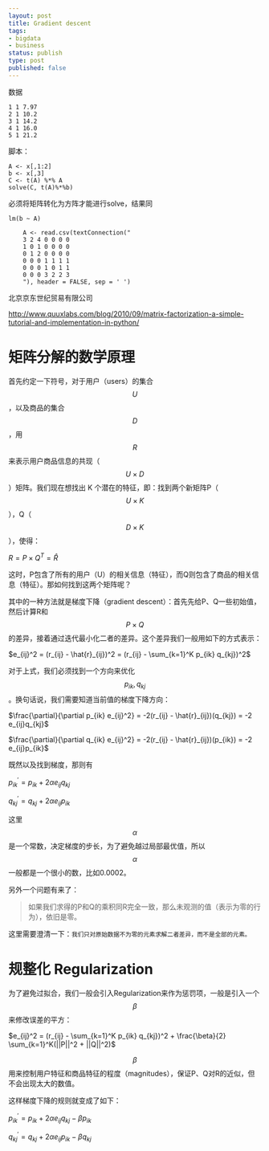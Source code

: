 ```yaml
--- 
layout: post
title: Gradient descent
tags: 
- bigdata
- business
status: publish
type: post
published: false
---
```


数据

    1 1 7.97
    2 1 10.2
    3 1 14.2
    4 1 16.0
    5 1 21.2

脚本：

    A <- x[,1:2]
    b <- x[,3]
    C <- t(A) %*% A
    solve(C, t(A)%*%b)

必须将矩阵转化为方阵才能进行solve，结果同
    
    lm(b ~ A)

		A <- read.csv(textConnection("
		3 2 4 0 0 0 0
		1 0 1 0 0 0 0
		0 1 2 0 0 0 0
		0 0 0 1 1 1 1
		0 0 0 1 0 1 1
		0 0 0 3 2 2 3
		"), header = FALSE, sep = ' ')


北京京东世纪贸易有限公司

http://www.quuxlabs.com/blog/2010/09/matrix-factorization-a-simple-tutorial-and-implementation-in-python/

# 矩阵分解的数学原理

首先约定一下符号，对于用户（users）的集合 $$U$$，以及商品的集合 $$D$$，用$$R$$ 来表示用户商品信息的共现（$$U \times D $$）矩阵。我们现在想找出 K 个潜在的特征，即：找到两个新矩阵P（$$U \times K$$），Q（$$D \times K$$），使得：

$R = P \times Q^T = \hat{R}$

这时，P包含了所有的用户（U）的相关信息（特征），而Q则包含了商品的相关信息（特征）。那如何找到这两个矩阵呢？

其中的一种方法就是梯度下降（gradient descent）：首先先给P、Q一些初始值，然后计算R和$$P \times Q$$的差异，接着通过迭代最小化二者的差异。这个差异我们一般用如下的方式表示：

$e_{ij}^2 = (r_{ij} - \hat{r}_{ij})^2 = (r_{ij} - \sum_{k=1}^K p_{ik} q_{kj})^2$ 

对于上式，我们必须找到一个方向来优化$$p_{ik},q_{kj}$$。换句话说，我们需要知道当前值的梯度下降方向：

$\frac{\partial}{\partial p_{ik} e_{ij}^2} = -2(r_{ij} - \hat{r}_{ij})(q_{kj}) = -2 e_{ij}q_{kj}$
 
$\frac{\partial}{\partial q_{ik} e_{ij}^2} = -2(r_{ij} - \hat{r}_{ij})(p_{ik}) = -2 e_{ij}p_{ik}$

既然以及找到梯度，那则有

$p_{ik}^' = p_{ik} + 2\alpha e_{ij} q_{kj}$

$q_{kj}^' = q_{kj} + 2\alpha e_{ij} p_{ik}$

这里$$\alpha$$ 是一个常数，决定梯度的步长，为了避免越过局部最优值，所以$$\alpha$$一般都是一个很小的数，比如0.0002。

另外一个问题有来了：

> 如果我们求得的P和Q的乘积同R完全一致，那么未观测的值（表示为零的行为），依旧是零。

这里需要澄清一下：`我们只对原始数据不为零的元素求解二者差异，而不是全部的元素。`


# 规整化 Regularization

为了避免过拟合，我们一般会引入Regularization来作为惩罚项，一般是引入一个$$\beta$$来修改误差的平方：


$e_{ij}^2 = (r_{ij} - \sum_{k=1}^K p_{ik} q_{kj})^2 + \frac{\beta}{2} \sum_{k=1}^K(||P||^2 + ||Q||^2)$

$$\beta$$用来控制用户特征和商品特征的程度（magnitudes），保证P、Q对R的近似，但不会出现太大的数值。

这样梯度下降的规则就变成了如下：

$p_{ik}^' = p_{ik} + 2\alpha e_{ij} q_{kj} - \beta p_{ik}$

$q_{kj}^' = q_{kj} + 2\alpha e_{ij} p_{ik} - \beta q_{kj}$




